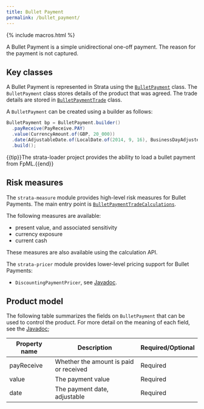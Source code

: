 ```yaml
---
title: Bullet Payment
permalink: /bullet_payment/
---
```


{% include macros.html %}

A Bullet Payment is a simple unidirectional one-off payment.
The reason for the payment is not captured.


## Key classes

A Bullet Payment is represented in Strata using the [`BulletPayment`]({{site.baseurl}}/apidocs/com/opengamma/strata/product/payment/BulletPayment.html) class.
The `BulletPayment` class stores details of the product that was agreed.
The trade details are stored in [`BulletPaymentTrade`]({{site.baseurl}}/apidocs/com/opengamma/strata/product/payment/BulletPaymentTrade.html) class.

A `BulletPayment` can be created using a builder as follows:

```java
BulletPayment bp = BulletPayment.builder()
  .payReceive(PayReceive.PAY)
  .value(CurrencyAmount.of(GBP, 20_000))
  .date(AdjustableDate.of(LocalDate.of(2014, 9, 16), BusinessDayAdjustement.of(FOLLOWING, GBLO)))
  .build();
```

{{tip}}The strata-loader project provides the ability to load a bullet payment from FpML.{{end}}


## Risk measures

The `strata-measure` module provides high-level risk measures for Bullet Payments.
The main entry point is
[`BulletPaymentTradeCalculations`]({{site.baseurl}}/apidocs/com/opengamma/strata/measure/payment/BulletPaymentTradeCalculations.html).

The following measures are available:

* present value, and associated sensitivity
* currency exposure
* current cash

These measures are also available using the calculation API.

The `strata-pricer` module provides lower-level pricing support for Bullet Payments:

* `DiscountingPaymentPricer`, see [Javadoc]({{site.baseurl}}/apidocs/com/opengamma/strata/pricer/DiscountingPaymentPricer.html).


## Product model

The following table summarizes the fields on `BulletPayment` that can be used to control the product.
For more detail on the meaning of each field, see the
[Javadoc]({{site.baseurl}}/apidocs/com/opengamma/strata/product/payment/BulletPayment.html);

| Property name     | Description | Required/Optional |
|-------------------|-------------|-------------------|
| payReceive        | Whether the amount is paid or received | Required |
| value             | The payment value | Required |
| date              | The payment date, adjustable | Required |
